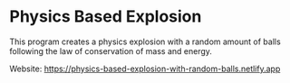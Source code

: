 # Physics Based Explosion
This program creates a physics explosion with a random amount of balls following the law of conservation of mass and energy.

Website: https://physics-based-explosion-with-random-balls.netlify.app
